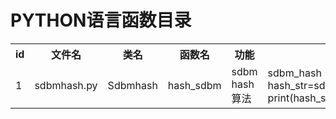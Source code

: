 # PYTHON语言函数目录
<table>
    <tr><th>id</th><th>文件名</th><th>类名</th><th>函数名</th><th>功能</th><th>调用方法</th></tr>
    <tr><td>1</td><td>sdbmhash.py</td><td>Sdbmhash</td><td>hash_sdbm</td><td>sdbm hash算法</td><td>sdbm_hash = Sdbmhash('hello')<br/>hash_str=sdbm_hash.hash_sdbm()<br/>print(hash_str)</td></tr>
</table>
